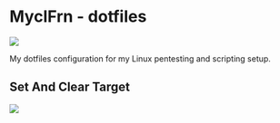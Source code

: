 # MyclFrn - dotfiles

![][logo-url]

My dotfiles configuration for my Linux pentesting and scripting setup.

## Set And Clear Target

![][target-url]

[logo-url]: https://github.com/MyclFrn/MyclFrn/blob/main/files/Logo.png
[target-url]: https://github.com/MyclFrn/dotfiles/blob/main/images/setcleartarget.gif

